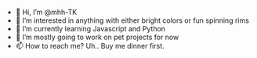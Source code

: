 - 👋 Hi, I’m @mhh-TK
- 👀 I’m interested in anything with either bright colors or fun spinning rims
- 🌱 I’m currently learning Javascript and Python
- 💞️ I’m mostly going to work on pet projects for now
- 📫 How to reach me? Uh.. Buy me dinner first.

<!---
mhh-TK/mhh-TK is a ✨ special ✨ repository because its `README.md` (this file) appears on your GitHub profile.
You can click the Preview link to take a look at your changes.
--->
